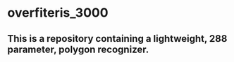 # overfiteris_3000

## This is a repository containing a lightweight, 288 parameter, polygon recognizer.
